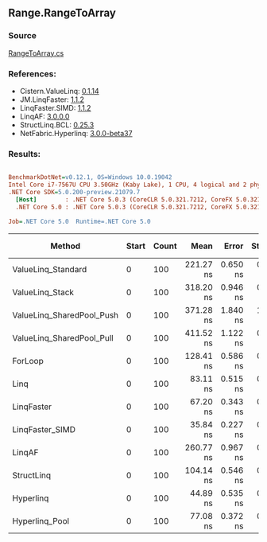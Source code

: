 ﻿## Range.RangeToArray

### Source
[RangeToArray.cs](../LinqBenchmarks/Range/RangeToArray.cs)

### References:
- Cistern.ValueLinq: [0.1.14](https://www.nuget.org/packages/Cistern.ValueLinq/0.1.14)
- JM.LinqFaster: [1.1.2](https://www.nuget.org/packages/JM.LinqFaster/1.1.2)
- LinqFaster.SIMD: [1.1.2](https://www.nuget.org/packages/LinqFaster.SIMD/1.0.3)
- LinqAF: [3.0.0.0](https://www.nuget.org/packages/LinqAF/3.0.0.0)
- StructLinq.BCL: [0.25.3](https://www.nuget.org/packages/StructLinq.BCL/0.25.3)
- NetFabric.Hyperlinq: [3.0.0-beta37](https://www.nuget.org/packages/NetFabric.Hyperlinq/3.0.0-beta37)

### Results:
``` ini

BenchmarkDotNet=v0.12.1, OS=Windows 10.0.19042
Intel Core i7-7567U CPU 3.50GHz (Kaby Lake), 1 CPU, 4 logical and 2 physical cores
.NET Core SDK=5.0.200-preview.21079.7
  [Host]        : .NET Core 5.0.3 (CoreCLR 5.0.321.7212, CoreFX 5.0.321.7212), X64 RyuJIT
  .NET Core 5.0 : .NET Core 5.0.3 (CoreCLR 5.0.321.7212, CoreFX 5.0.321.7212), X64 RyuJIT

Job=.NET Core 5.0  Runtime=.NET Core 5.0  

```
|                    Method | Start | Count |      Mean |    Error |   StdDev | Ratio | RatioSD |  Gen 0 | Gen 1 | Gen 2 | Allocated |
|-------------------------- |------ |------ |----------:|---------:|---------:|------:|--------:|-------:|------:|------:|----------:|
|        ValueLinq_Standard |     0 |   100 | 221.27 ns | 0.650 ns | 0.542 ns |  1.72 |    0.01 | 0.2027 |     - |     - |     424 B |
|           ValueLinq_Stack |     0 |   100 | 318.20 ns | 0.946 ns | 0.885 ns |  2.48 |    0.01 | 0.3171 |     - |     - |     664 B |
| ValueLinq_SharedPool_Push |     0 |   100 | 371.28 ns | 1.840 ns | 1.536 ns |  2.89 |    0.02 | 0.2027 |     - |     - |     424 B |
| ValueLinq_SharedPool_Pull |     0 |   100 | 411.52 ns | 1.122 ns | 0.937 ns |  3.21 |    0.01 | 0.2027 |     - |     - |     424 B |
|                   ForLoop |     0 |   100 | 128.41 ns | 0.586 ns | 0.548 ns |  1.00 |    0.00 | 0.2027 |     - |     - |     424 B |
|                      Linq |     0 |   100 |  83.11 ns | 0.515 ns | 0.482 ns |  0.65 |    0.01 | 0.2218 |     - |     - |     464 B |
|                LinqFaster |     0 |   100 |  67.20 ns | 0.343 ns | 0.268 ns |  0.52 |    0.00 | 0.2027 |     - |     - |     424 B |
|           LinqFaster_SIMD |     0 |   100 |  35.84 ns | 0.227 ns | 0.201 ns |  0.28 |    0.00 | 0.2027 |     - |     - |     424 B |
|                    LinqAF |     0 |   100 | 260.77 ns | 0.967 ns | 0.904 ns |  2.03 |    0.01 | 0.2027 |     - |     - |     424 B |
|                StructLinq |     0 |   100 | 104.14 ns | 0.546 ns | 0.484 ns |  0.81 |    0.01 | 0.2027 |     - |     - |     424 B |
|                 Hyperlinq |     0 |   100 |  44.89 ns | 0.535 ns | 0.447 ns |  0.35 |    0.00 | 0.2027 |     - |     - |     424 B |
|            Hyperlinq_Pool |     0 |   100 |  77.08 ns | 0.372 ns | 0.330 ns |  0.60 |    0.00 | 0.0267 |     - |     - |      56 B |

